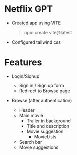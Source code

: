 # Netflix GPT

- Created app using VITE  
    > npm create vite@latest

- Configured tailwind css

# Features

- Login/Signup
    - Sign in / Sign up form
    - Redirect to Browse page

- Browse (after authentication)
    - Header
    - Main movie
        - Trailer in background
        - Title and description
        - Movie suggestion
            - MovieLists
    - Search bar
    - Movie suggestions
    